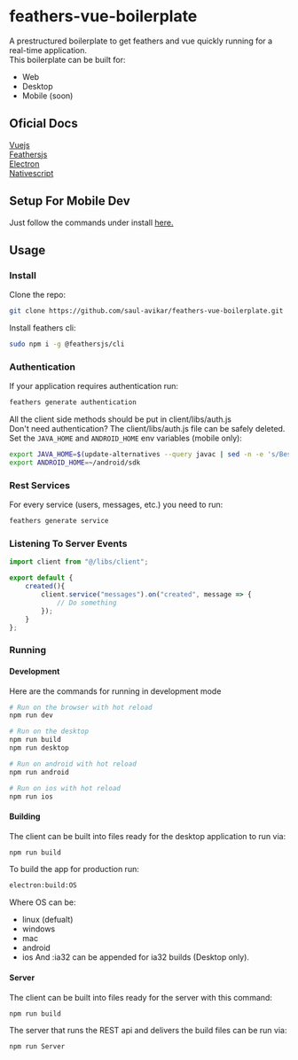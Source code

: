 # feathers-vue-boilerplate
A prestructured boilerplate to get feathers and vue quickly running for a real-time application.<br>
This boilerplate can be built for:<br>
* Web
* Desktop
* Mobile (soon)

## Oficial Docs
[Vuejs](https://vuejs.org/v2/guide/)<br>
[Feathersjs](https://docs.feathersjs.com/)<br>
[Electron](https://electronjs.org/docs)<br>
[Nativescript](https://docs.nativescript.org/)

## Setup For Mobile Dev
Just follow the commands under install [here.](https://organicdesign.nz/User:Saul/nativescript#Android)
## Usage
### Install
Clone the repo:
``` bash
git clone https://github.com/saul-avikar/feathers-vue-boilerplate.git
```
Install feathers cli:
``` bash
sudo npm i -g @feathersjs/cli
```
### Authentication
If your application requires authentication run:
``` bash
feathers generate authentication
```
All the client side methods should be put in client/libs/auth.js<br>
Don't need authentication? The client/libs/auth.js file can be safely deleted.<br>
Set the `JAVA_HOME` and `ANDROID_HOME` env variables (mobile only):
``` bash
export JAVA_HOME=$(update-alternatives --query javac | sed -n -e 's/Best: *\(.*\)\/bin\/javac/\1/p')
export ANDROID_HOME=~/android/sdk
```
### Rest Services
For every service (users, messages, etc.) you need to run:
``` bash
feathers generate service
```
### Listening To Server Events
``` javascript
import client from "@/libs/client";

export default {
	created(){
		client.service("messages").on("created", message => {
			// Do something
		});
	}
};
```
### Running
#### Development
Here are the commands for running in development mode
``` bash
# Run on the browser with hot reload
npm run dev

# Run on the desktop
npm run build
npm run desktop

# Run on android with hot reload
npm run android

# Run on ios with hot reload
npm run ios
```
#### Building
The client can be built into files ready for the desktop application to run via:
``` bash
npm run build
```
To build the app for production run:
``` bash
electron:build:OS
```
Where OS can be:
* linux (defualt)
* windows
* mac
* android
* ios
And :ia32 can be appended for ia32 builds (Desktop only).
#### Server
The client can be built into files ready for the server with this command:
``` bash
npm run build
```
The server that runs the REST api and delivers the build files can be run via:
``` bash
npm run Server
```
